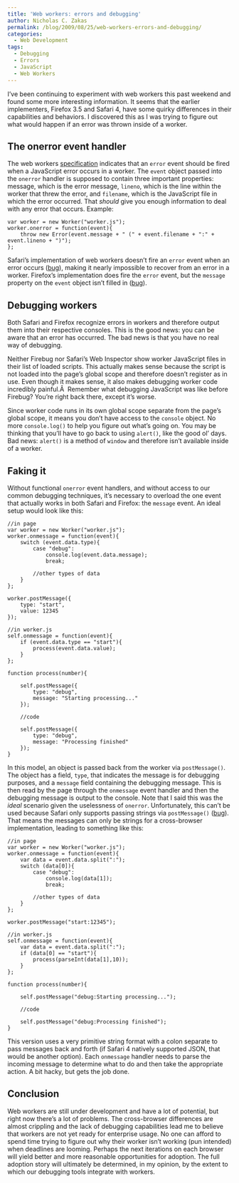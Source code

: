 ```yaml
---
title: 'Web workers: errors and debugging'
author: Nicholas C. Zakas
permalink: /blog/2009/08/25/web-workers-errors-and-debugging/
categories:
  - Web Development
tags:
  - Debugging
  - Errors
  - JavaScript
  - Web Workers
---
```

I&#8217;ve been continuing to experiment with web workers this past weekend and found some more interesting information. It seems that the earlier implementers, Firefox 3.5 and Safari 4, have some quirky differences in their capabilities and behaviors. I discovered this as I was trying to figure out what would happen if an error was thrown inside of a worker.

## The onerror event handler

The web workers [specification][1] indicates that an `error` event should be fired when a JavaScript error occurs in a worker. The `event` object passed into the `onerror` handler is supposed to contain three important properties: message, which is the error message, `lineno`, which is the line within the worker that threw the error, and `filename`, which is the JavaScript file in which the error occurred. That *should* give you enough information to deal with any error that occurs. Example:

    var worker = new Worker("worker.js");
    worker.onerror = function(event){
        throw new Error(event.message + " (" + event.filename + ":" + event.lineno + ")");
    };

Safari&#8217;s implementation of web workers doesn&#8217;t fire an `error` event when an error occurs ([bug][2]), making it nearly impossible to recover from an error in a worker. Firefox&#8217;s implementation does fire the `error` event, but the `message` property on the `event` object isn&#8217;t filled in ([bug][3]).

## Debugging workers

Both Safari and Firefox recognize errors in workers and therefore output them into their respective consoles. This is the good news: you can be aware that an error has occurred. The bad news is that you have no real way of debugging.

Neither Firebug nor Safari&#8217;s Web Inspector show worker JavaScript files in their list of loaded scripts. This actually makes sense because the script is not loaded into the page&#8217;s global scope and therefore doesn&#8217;t register as in use. Even though it makes sense, it also makes debugging worker code incredibly painful.Â  Remember what debugging JavaScript was like before Firebug? You&#8217;re right back there, except it&#8217;s worse.

Since worker code runs in its own global scope separate from the page&#8217;s global scope, it means you don&#8217;t have access to the `console` object. No more `console.log()` to help you figure out what&#8217;s going on. You may be thinking that you&#8217;ll have to go back to using `alert()`, like the good ol&#8217; days. Bad news: `alert()` is a method of `window` and therefore isn&#8217;t available inside of a worker.

## Faking it

Without functional `onerror` event handlers, and without access to our common debugging techniques, it&#8217;s necessary to overload the one event that actually works in both Safari and Firefox: the `message` event. An ideal setup would look like this:

    //in page
    var worker = new Worker("worker.js");
    worker.onmessage = function(event){
        switch (event.data.type){
            case "debug":
                console.log(event.data.message);
                break;
    
            //other types of data
        }
    };
    
    worker.postMessage({
        type: "start",
        value: 12345
    });
    
    //in worker.js
    self.onmessage = function(event){
        if (event.data.type == "start"){
            process(event.data.value);
        }
    };
    
    function process(number){
    
        self.postMessage({
            type: "debug",
            message: "Starting processing..."
        });
    
        //code
    
        self.postMessage({
            type: "debug",
            message: "Processing finished"
        });
    }

In this model, an object is passed back from the worker via `postMessage()`. The object has a field, `type`, that indicates the message is for debugging purposes, and a `message` field containing the debugging message. This is then read by the page through the `onmessage` event handler and then the debugging message is output to the console. Note that I said this was the *ideal* scenario given the uselessness of `onerror`. Unfortunately, this can&#8217;t be used because Safari only supports passing strings via `postMessage()` ([bug][4]). That means the messages can only be strings for a cross-browser implementation, leading to something like this:

    //in page
    var worker = new Worker("worker.js");
    worker.onmessage = function(event){
        var data = event.data.split(":");
        switch (data[0]){
            case "debug":
                console.log(data[1]);
                break;
    
            //other types of data
        }
    };
    
    worker.postMessage("start:12345");
    
    //in worker.js
    self.onmessage = function(event){
        var data = event.data.split(":");
        if (data[0] == "start"){
            process(parseInt(data[1],10));
        }
    };
    
    function process(number){
    
        self.postMessage("debug:Starting processing...");
    
        //code
    
        self.postMessage("debug:Processing finished");
    }

This version uses a very primitive string format with a colon separate to pass messages back and forth (if Safari 4 natively supported JSON, that would be another option). Each `onmessage` handler needs to parse the incoming message to determine what to do and then take the appropriate action. A bit hacky, but gets the job done.

## Conclusion

Web workers are still under development and have a lot of potential, but right now there&#8217;s a lot of problems. The cross-browser differences are almost crippling and the lack of debugging capabilities lead me to believe that workers are not yet ready for enterprise usage. No one can afford to spend time trying to figure out why their worker isn&#8217;t working (pun intended) when deadlines are looming. Perhaps the next iterations on each browser will yield better and more reasonable opportunities for adoption. The full adoption story will ultimately be determined, in my opinion, by the extent to which our debugging tools integrate with workers.

 [1]: http://www.w3.org/TR/workers/
 [2]: https://bugs.webkit.org/show_bug.cgi?id=8519
 [3]: https://bugzilla.mozilla.org/show_bug.cgi?id=512157
 [4]: https://bugs.webkit.org/show_bug.cgi?id=22878
